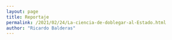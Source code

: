 ```yaml
---
layout: page
title: Reportaje
permalink: /2021/02/24/La-ciencia-de-doblegar-al-Estado.html
author: "Ricardo Balderas"
---
```

